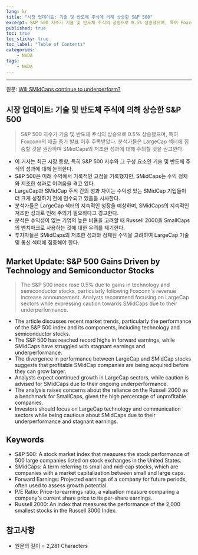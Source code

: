 ```yaml
---
lang: kr
title: "시장 업데이트: 기술 및 반도체 주식에 의해 상승한 S&P 500"
excerpt: S&P 500 지수가 기술 및 반도체 주식의 상승으로 0.5% 상승했으며, 특히 Foxconn의 매출 증가 발표 이후 주목받았다. 분석가들은 LargeCap 섹터에 집중할 것을 권장하며 SMidCaps의 저조한 성과에 대해 주의할 것을 권고한다.
published: true
toc: true
toc_sticky: true
toc_label: "Table of Contents"
categories:
    - NVDA
tags:
    - NVDA
---
```


---

  원문: [Will SMidCaps continue to underperform?](https://www.investing.com/news/stock-market-news/will-smidcaps-continue-to-underperform-3799323)

## 시장 업데이트: 기술 및 반도체 주식에 의해 상승한 S&P 500

> S&P 500 지수가 기술 및 반도체 주식의 상승으로 0.5% 상승했으며, 특히 Foxconn의 매출 증가 발표 이후 주목받았다. 분석가들은 LargeCap 섹터에 집중할 것을 권장하며 SMidCaps의 저조한 성과에 대해 주의할 것을 권고한다.


- 이 기사는 최근 시장 동향, 특히 S&P 500 지수와 그 구성 요소인 기술 및 반도체 주식의 성과에 대해 논의한다.
- S&P 500은 미래 수익에서 기록적인 고점을 기록했지만, SMidCaps는 수익 정체와 저조한 성과로 어려움을 겪고 있다.
- LargeCap과 SMidCap 주식 간의 성과 차이는 수익성 있는 SMidCap 기업들이 더 크게 성장하기 전에 인수되고 있음을 시사한다.
- 분석가들은 LargeCap 섹터의 지속적인 성장을 예상하며, SMidCaps의 지속적인 저조한 성과로 인해 주의가 필요하다고 경고한다.
- 분석은 수익성이 없는 기업의 높은 비율을 고려할 때 Russell 2000을 SmallCaps의 벤치마크로 사용하는 것에 대한 우려를 제기한다.
- 투자자들은 SMidCaps의 저조한 성과와 정체된 수익을 고려하여 LargeCap 기술 및 통신 섹터에 집중해야 한다.

## Market Update: S&P 500 Gains Driven by Technology and Semiconductor Stocks

> The S&P 500 index rose 0.5% due to gains in technology and semiconductor stocks, particularly following Foxconn's revenue increase announcement. Analysts recommend focusing on LargeCap sectors while expressing caution towards SMidCaps due to their underperformance.


- The article discusses recent market trends, particularly the performance of the S&P 500 index and its components, including technology and semiconductor stocks.
- The S&P 500 has reached record highs in forward earnings, while SMidCaps have struggled with stagnant earnings and underperformance.
- The divergence in performance between LargeCap and SMidCap stocks suggests that profitable SMidCap companies are being acquired before they can grow larger.
- Analysts expect continued growth in LargeCap sectors, while caution is advised for SMidCaps due to their ongoing underperformance.
- The analysis raises concerns about the reliance on the Russell 2000 as a benchmark for SmallCaps, given the high percentage of unprofitable companies.
- Investors should focus on LargeCap technology and communication sectors while being cautious about SMidCaps due to their underperformance and stagnant earnings.

## Keywords

- S&P 500: A stock market index that measures the stock performance of 500 large companies listed on stock exchanges in the United States.
- SMidCaps: A term referring to small and mid-cap stocks, which are companies with a market capitalization between small and large caps.
- Forward Earnings: Projected earnings of a company for future periods, often used to assess growth potential.
- P/E Ratio: Price-to-earnings ratio, a valuation measure comparing a company's current share price to its per-share earnings.
- Russell 2000: An index that measures the performance of the 2,000 smallest stocks in the Russell 3000 Index.

## 참고사항

- 원문의 길이 = 2,281 Characters

